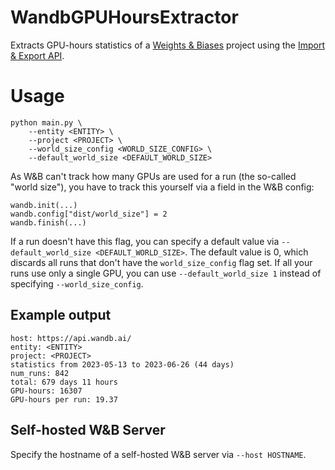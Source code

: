 # WandbGPUHoursExtractor

Extracts GPU-hours statistics of a [Weights & Biases](https://wandb.ai) project using the [Import & Export API](https://docs.wandb.ai/ref/python/public-api/).

# Usage
```
python main.py \
    --entity <ENTITY> \
    --project <PROJECT> \
    --world_size_config <WORLD_SIZE_CONFIG> \
    --default_world_size <DEFAULT_WORLD_SIZE>
```

As W&B can't track how many GPUs are used for a run (the so-called "world size"), you have to track this yourself via a field in the W&B config:
```
wandb.init(...)
wandb.config["dist/world_size"] = 2
wandb.finish(...)
```

If a run doesn't have this flag, you can specify a default value via `--default_world_size <DEFAULT_WORLD_SIZE>`.
The default value is 0, which discards all runs that don't have the `world_size_config` flag set.
If all your runs use only a single GPU, you can use `--default_world_size 1` instead of specifying `--world_size_config`.


## Example output
```
host: https://api.wandb.ai/
entity: <ENTITY>
project: <PROJECT>
statistics from 2023-05-13 to 2023-06-26 (44 days)
num_runs: 842
total: 679 days 11 hours
GPU-hours: 16307
GPU-hours per run: 19.37
```

## Self-hosted W&B Server
Specify the hostname of a self-hosted W&B server via `--host HOSTNAME`.
